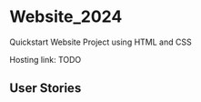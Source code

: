 # Website_2024
Quickstart Website Project using HTML  and CSS

Hosting link: TODO  

## User Stories
